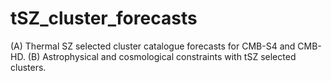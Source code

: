 # tSZ_cluster_forecasts
(A) Thermal SZ selected cluster catalogue forecasts for CMB-S4 and CMB-HD. (B) Astrophysical and cosmological constraints with tSZ selected clusters.

